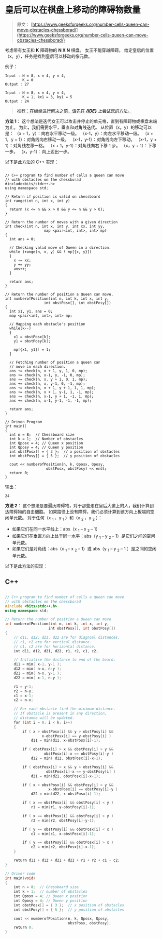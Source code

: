 # 皇后可以在棋盘上移动的障碍物数量

> 原文： [https://www.geeksforgeeks.org/number-cells-queen-can-move-obstacles-chessborad/](https://www.geeksforgeeks.org/number-cells-queen-can-move-obstacles-chessborad/)

考虑带有女王和 **K** 障碍物的 **N X N** 棋盘。 女王不能穿越障碍。 给定皇后的位置（x，y），任务是找到皇后可以移动的像元数。

例子：

```
Input : N = 8, x = 4, y = 4, 
        K = 0
Output : 27

Input : N = 8, x = 4, y = 4, 
        K = 1, kx1 = 3, ky1 = 5
Output : 24

```

> [推荐：在继续进行解决之前，请先在 ***{IDE}*** 上尝试您的方法。](https://ide.geeksforgeeks.org/)

**方法 1**：
这个想法是迭代女王可以攻击并停止的单元格，直到有障碍物或棋盘末端为止。 为此，我们需要水平，垂直和对角线迭代。 从位置（x，y）的移动可以是：
（x + 1，y）：向右水平移动一级。
（x-1，y）：向左水平移动一级。
（x + 1，y + 1）：对角线向右移动一级。
（x-1，y-1）：对角线向左下移动。
（x-1，y + 1）：对角线左移一格。
（x + 1，y-1）：对角线向右下移 1 步。
（x，y + 1）：下移一步。
（x，y-1）：向上迈出一步。

以下是此方法的 C++ 实现：

```

// C++ program to find number of cells a queen can move  
// with obstacles on the chessborad 
#include<bits/stdc++.h> 
using namespace std; 

// Return if position is valid on chessboard 
int range(int n, int x, int y) 
{ 
  return (x <= n && x > 0 && y <= n && y > 0); 
} 

// Return the number of moves with a given direction 
int check(int n, int x, int y, int xx, int yy,  
                  map <pair<int, int>, int> mp) 
{ 
  int ans = 0; 

  // Checking valid move of Queen in a direction. 
  while (range(n, x, y) && ! mp[{x, y}]) 
  { 
    x += xx; 
    y += yy; 
    ans++; 
  } 

  return ans; 
} 

// Return the number of position a Queen can move. 
int numberofPosition(int n, int k, int x, int y,  
                  int obstPosx[], int obstPosy[]) 
{ 
  int x1, y1, ans = 0; 
  map <pair<int, int>, int> mp; 

  // Mapping each obstacle's position 
  while(k--) 
  { 
    x1 = obstPosx[k]; 
    y1 = obstPosy[k]; 

    mp[{x1, y1}] = 1; 
  } 

  // Fetching number of position a queen can 
  // move in each direction. 
  ans += check(n, x + 1, y, 1, 0, mp); 
  ans += check(n, x-1, y, -1, 0, mp); 
  ans += check(n, x, y + 1, 0, 1, mp); 
  ans += check(n, x, y-1, 0, -1, mp); 
  ans += check(n, x + 1, y + 1, 1, 1, mp); 
  ans += check(n, x + 1, y-1, 1, -1, mp); 
  ans += check(n, x-1, y + 1, -1, 1, mp); 
  ans += check(n, x-1, y-1, -1, -1, mp); 

  return ans; 
} 

// Driven Program 
int main() 
{ 
  int n = 8;  // Chessboard size 
  int k = 1;  // Number of obstacles 
  int Qposx = 4; // Queen x position 
  int Qposy = 4; // Queen y position 
  int obstPosx[] = { 3 };  // x position of obstacles 
  int obstPosy[] = { 5 };  // y position of obstacles 

  cout << numberofPosition(n, k, Qposx, Qposy,  
                   obstPosx, obstPosy) << endl; 
  return 0; 
} 

```

输出：

```
24

```

**方法 2**：
这个想法是要遍历障碍物，对于那些走在皇后大道上的人，我们计算到达障碍物的自由细胞。 如果路径上没有障碍，我们必须计算到该方向上板端的空闲单元数。
对于任何（x <sub>1</sub> ，y <sub>1</sub> ）和（x <sub>2</sub> ，y <sub>2</sub> ）：

*   如果它们在同一水平线上：abs（x <sub>1</sub> – x <sub>2</sub> – 1）
*   如果它们在垂直方向上处于同一水平：abs（y <sub>1</sub> – y <sub>2</sub> – 1）是它们之间的空闲单元数。
*   如果它们是对角线：abs（x <sub>1</sub> – x <sub>2</sub> – 1）或 abs（y <sub>1</sub> – y <sub>2</sub> – 1 ）是之间的空闲单元数。

以下是此方法的实现：

## C++ 

```cpp

// C++ program to find number of cells a queen can move 
// with obstacles on the chessborad 
#include <bits/stdc++.h> 
using namespace std; 

// Return the number of position a Queen can move. 
int numberofPosition(int n, int k, int x, int y, 
                    int obstPosx[], int obstPosy[]) 
{ 
    // d11, d12, d21, d22 are for diagnoal distances. 
    // r1, r2 are for vertical distance. 
    // c1, c2 are for horizontal distance. 
    int d11, d12, d21, d22, r1, r2, c1, c2; 

    // Initialise the distance to end of the board. 
    d11 = min( x-1, y-1 ); 
    d12 = min( n-x, n-y ); 
    d21 = min( n-x, y-1 ); 
    d22 = min( x-1, n-y ); 

    r1 = y-1; 
    r2 = n-y; 
    c1 = x-1; 
    c2 = n-x; 

    // For each obstacle find the minimum distance. 
    // If obstacle is present in any direction, 
    // distance will be updated. 
    for (int i = 0; i < k; i++) 
    { 
        if ( x > obstPosx[i] && y > obstPosy[i] && 
                 x-obstPosx[i] == y-obstPosy[i] ) 
            d11 = min(d11, x-obstPosx[i]-1); 

        if ( obstPosx[i] > x && obstPosy[i] > y && 
                  obstPosx[i]-x == obstPosy[i]-y ) 
            d12 = min( d12, obstPosx[i]-x-1); 

        if ( obstPosx[i] > x && y > obstPosy[i] && 
                   obstPosx[i]-x == y-obstPosy[i] ) 
            d21 = min(d21, obstPosx[i]-x-1); 

        if ( x > obstPosx[i] && obstPosy[i] > y && 
                    x-obstPosx[i] == obstPosy[i]-y ) 
            d22 = min(d22, x-obstPosx[i]-1); 

        if ( x == obstPosx[i] && obstPosy[i] < y ) 
            r1 = min(r1, y-obstPosy[i]-1); 

        if ( x == obstPosx[i] && obstPosy[i] > y ) 
            r2 = min(r2, obstPosy[i]-y-1); 

        if ( y == obstPosy[i] && obstPosx[i] < x ) 
            c1 = min(c1, x-obstPosx[i]-1); 

        if ( y == obstPosy[i] && obstPosx[i] > x ) 
            c2 = min(c2, obstPosx[i]-x-1); 
    } 

    return d11 + d12 + d21 + d22 + r1 + r2 + c1 + c2; 
} 

// Driver code 
int main(void) 
{ 
    int n = 8;  // Chessboard size 
    int k = 1;  // number of obstacles 
    int Qposx = 4; // Queen x position 
    int Qposy = 4; // Queen y position 
    int obstPosx[] = { 3 };  // x position of obstacles 
    int obstPosy[] = { 5 };  // y position of obstacles 

    cout << numberofPosition(n, k, Qposx, Qposy, 
                             obstPosx, obstPosy); 
    return 0; 
} 

```
